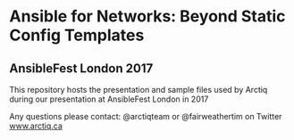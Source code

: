 # Ansible for Networks: Beyond Static Config Templates
## AnsibleFest London 2017

This repository hosts the presentation and sample files used by Arctiq during our presentation at AnsibleFest London in 2017

Any questions please contact:
@arctiqteam or @fairweathertim on Twitter
www.arctiq.ca
